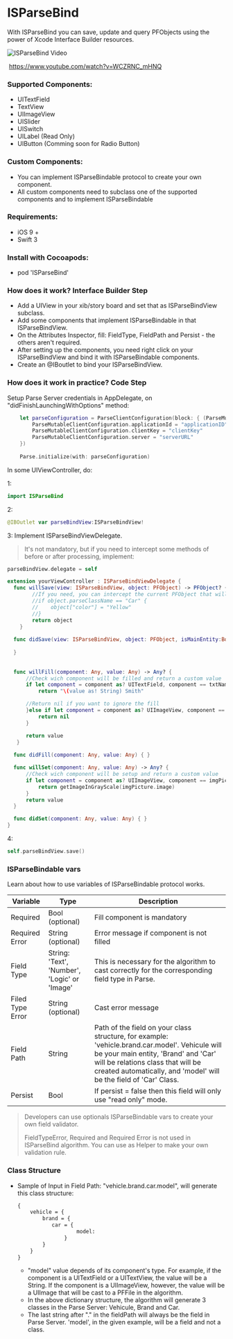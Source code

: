# ISParseBind

With ISParseBind you can save, update and query PFObjects using the power of Xcode Interface Builder resources.

![ISParseBind Video](https://img.youtube.com/vi/WCZRNC_mHNQ/0.jpg)

​						https://www.youtube.com/watch?v=WCZRNC_mHNQ

### Supported Components:
- UITextField
- TextView
- UIImageView
- UISlider
- UISwitch
- UILabel (Read Only)
- UIButton (Comming soon for Radio Button)



### Custom Components:

- You can implement ISParseBindable protocol to create your own component.
- All custom components need to subclass one of the supported components and to implement ISParseBindable



### Requirements:

- iOS 9 +
- Swift 3



### Install with Cocoapods:

- pod 'ISParseBind'



### How does it work? Interface Builder Step

- Add a UIView in your xib/story board and set that as ISParseBindView subclass.
- Add some components that implement ISParseBindable in that ISParseBindView.
- On the Attributes Inspector, fill: FieldType, FieldPath and Persist - the others aren't required.
- After setting up the components, you need right click on your ISParseBindView and bind it with ISParseBindable components.
- Create an @IBoutlet to bind your ISParseBindView.



### How does it work in practice? Code Step

Setup Parse Server credentials in AppDelegate, on "didFinishLaunchingWithOptions" method:

```swift
    let parseConfiguration = ParseClientConfiguration(block: { (ParseMutableClientConfiguration) -> Void in
        ParseMutableClientConfiguration.applicationId = "applicationID"
        ParseMutableClientConfiguration.clientKey = "clientKey"
        ParseMutableClientConfiguration.server = "serverURL"
    })
    
    Parse.initialize(with: parseConfiguration)
```

In some UIViewController, do:

1:

```swift
import ISParseBind
```
2:

```swift
@IBOutlet var parseBindView:ISParseBindView!
```
3: Implement ISParseBindViewDelegate.
>It's not mandatory, but if you need to intercept some methods of before or after processing, implement:

```swift
parseBindView.delegate = self

extension yourViewController : ISParseBindViewDelegate {
  func willSave(view: ISParseBindView, object: PFObject) -> PFObject? {
        //If you need, you can intercept the current PFObject that will be saved and change some attributes before that. For example:
        //if object.parseClassName == "Car" {
        //    object["color"] = "Yellow"
        //}
        return object
    }
    
  func didSave(view: ISParseBindView, object: PFObject, isMainEntity:Bool, error: Error?) {
        
  }
  
  
  func willFill(component: Any, value: Any) -> Any? {
      //Check wich component will be filled and return a custom value
      if let component = component as? UITextField, component == txtName {
          return "\(value as! String) Smith"

      //Return nil if you want to ignore the fill
      }else if let component = component as? UIImageView, component == imgPicture {
          return nil
      }

      return value
   }
    
  func didFill(component: Any, value: Any) { }

  func willSet(component: Any, value: Any) -> Any? {
      //Check wich component will be setup and return a custom value
      if let component = component as? UIImageView, component == imgPicture {
          return getImageInGrayScale(imgPicture.image)
      }        
      return value
  }

  func didSet(component: Any, value: Any) { }  
}
```
4: 

```swift
self.parseBindView.save()
```



### ISParseBindable vars

Learn about how to use variables of ISParseBindable protocol works.

| Variable         | Type                                     | Description                              |
| ---------------- | ---------------------------------------- | ---------------------------------------- |
| Required         | Bool (optional)                          | Fill component is mandatory              |
| Required Error   | String (optional)                        | Error message if component is not filled |
| Field Type       | String: 'Text', 'Number', 'Logic' or 'Image' | This is necessary for the algorithm to cast correctly for the corresponding field type in Parse. |
| Filed Type Error | String (optional)                        | Cast error message                       |
| Field Path       | String                                   | Path of the field on your class structure, for example: 'vehicle.brand.car.model'. Vehicule will be your main entity, 'Brand' and 'Car' will be relations class that will be created automatically, and 'model' will be the field of 'Car' Class. |
| Persist          | Bool                                     | If persist = false then this field will only use "read only" mode. |



> Developers can use optionals ISParseBindable vars to create your own field validator.
>
> FieldTypeError, Required and Required Error is not used in ISParseBind algorithm. You can use as Helper to make your own validation rule.



### Class Structure 

- Sample of Input in Field Path: "vehicle.brand.car.model", will generate this class structure:

  ```markdown
  {
      vehicle = {
          brand = {
           	 car = {
              	     model: 
            	 }
          }
      }
  }
  ```

  - "model" value depends of its component's type. For example, if the component is a UITextField or a UITextView, the value will be a String. If the component is a UIImageView, however, the value will be a UIImage that will be cast to a PFFile in the algorithm.
  - In the above dictionary structure, the algorithm will generate 3 classes in the Parse Server: Vehicule, Brand and Car.
  - The last string after "." in the fieldPath will always be the field in Parse Server. 'model', in the given example, will be a field and not a class.

